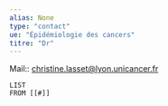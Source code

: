 ```yaml
---
alias: None
type: "contact"
ue: "Épidémiologie des cancers"
titre: "Dr"
---
```

Mail:: christine.lasset@lyon.unicancer.fr
```dataview
LIST
FROM [[#]]
```